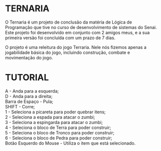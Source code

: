 # TERNARIA #

O Ternaria é um projeto de conclusão da matéria de Lógica de Programação que tive no curso de desenvolvimento de sistemas do Senai.
Este projeto foi desenvolvido em conjunto com 2 amigos meus, e a sua primeira versão foi concluída com um prazo de 7 dias.

O projeto é uma releitura do jogo Terraria. Nele nós fizemos apenas a jogabilidade básica do jogo, incluindo construção, combate e movimentação do jogo.

# TUTORIAL #

A - Anda para a esquerda; <br>
D - Anda para a direita; <br>
Barra de Espaço - Pula; <br>
SHIFT - Corre; <br>
1 - Seleciona a picareta para poder quebrar itens; <br>
2 - Seleciona a espada para atacar o zumbi; <br>
3 - Seleciona a espingarda para atacar o zumbi; <br>
4 - Seleciona o bloco de Terra para poder construir; <br>
5 - Seleciona o bloco de Tronco para poder construir; <br>
6 - Seleciona o bloco de Pedra para poder construir; <br>
Botão Esquerdo do Mouse - Utiliza o item que está selecionado.
